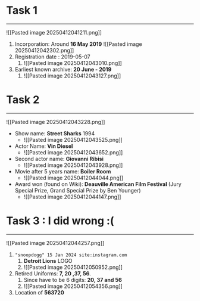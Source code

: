 # Task 1
---
![[Pasted image 20250412041211.png]]
1. Incorporation: Around **16 May 2019**
	![[Pasted image 20250412042302.png]]
2. Registration date :  2019-05-07
	1. ![[Pasted image 20250412043010.png]]
3. Earliest known archive: **20 June - 2019**
	1. ![[Pasted image 20250412043127.png]]


# Task 2
---
![[Pasted image 20250412043228.png]]
- Show name: **Street Sharks** 1994
	- ![[Pasted image 20250412043525.png]]
- Actor Name: **Vin Diesel**
	- ![[Pasted image 20250412043652.png]]
- Second actor name: **Giovanni Ribisi**
	- ![[Pasted image 20250412043928.png]]
- Movie after 5 years name: **Boiler Room**
	- ![[Pasted image 20250412044044.png]]
- Award won (found on Wiki): **Deauville American Film Festival** (Jury Special Prize, Grand Special Prize by Ben Younger)
	- ![[Pasted image 20250412044147.png]]



# Task 3 : I did wrong :(
---
![[Pasted image 20250412044257.png]]
1. `"snoopdogg" 15 Jan 2024 site:instagram.com`
	1. **Detroit Lions** LOGO
	2. ![[Pasted image 20250412050952.png]]
2. Retired Uniforms: **7, 20 ,37, 56**. 
	1. Since have to be 6 digits: **20, 37 and 56**
	2. ![[Pasted image 20250412054356.png]]
3. Location of **563720**